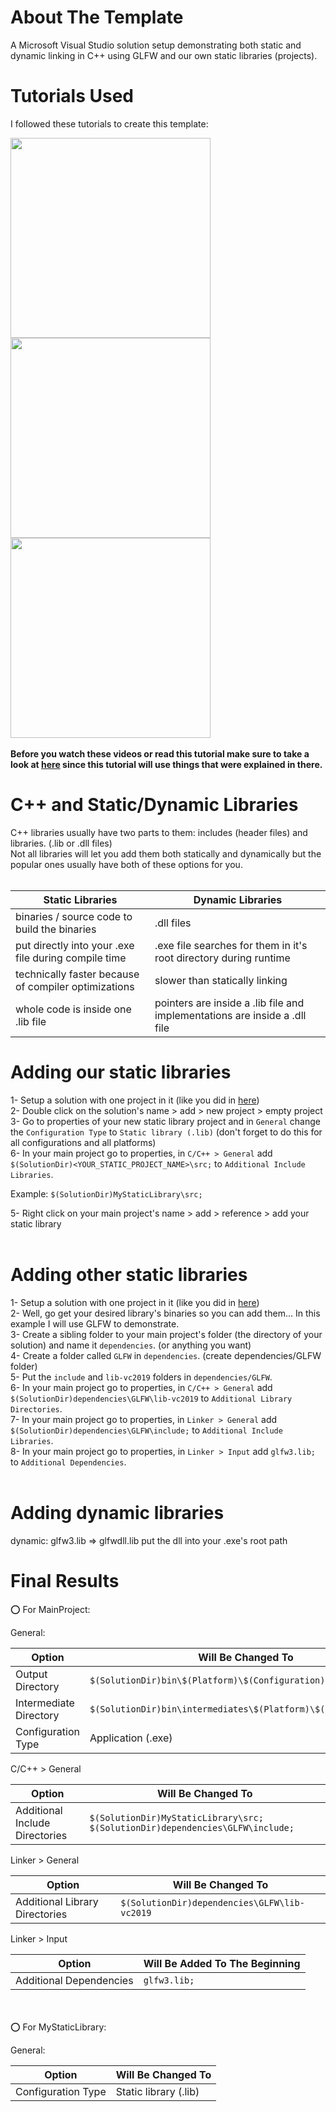 

# About The Template

A Microsoft Visual Studio solution setup demonstrating both static and dynamic linking in C++ using GLFW and our own static libraries (projects).



# Tutorials Used

I followed these tutorials to create this template:

<a href="https://www.youtube.com/watch?v=or1dAmUO8k0">
    <img width="320" src="http://img.youtube.com/vi/or1dAmUO8k0/maxresdefault.jpg">
</a>

<a href="https://www.youtube.com/watch?v=pLy69V2F_8M">
    <img width="320" src="http://img.youtube.com/vi/pLy69V2F_8M/maxresdefault.jpg">
</a>

<a href="https://www.youtube.com/watch?v=Wt4dxDNmDA8">
    <img width="320" src="http://img.youtube.com/vi/Wt4dxDNmDA8/maxresdefault.jpg">
</a>
<br><br>
<b>
Before you watch these videos or read this tutorial make sure to take a look at <a href="https://github.com/oziris78/cpp-project-template">here</a> 
since this tutorial will use things that were explained in there.
</b>


# C++ and Static/Dynamic Libraries

C++ libraries usually have two parts to them: includes (header files) and libraries. (.lib or .dll files) <br>
Not all libraries will let you add them both statically and dynamically but the popular ones usually have both of these options for you. <br><br>

| Static Libraries  | Dynamic Libraries  |
| ----------------- | ----------------- |
| binaries / source code to build the binaries  | .dll files |
| put directly into your .exe file during compile time  | .exe file searches for them in it's root directory during runtime |
| technically faster because of compiler optimizations  | slower than statically linking |
| whole code is inside one .lib file | pointers are inside a .lib file and implementations are inside a .dll file |



# Adding our static libraries

1- Setup a solution with one project in it (like you did in <a href="https://github.com/oziris78/cpp-project-template">here</a>) <br>
2- Double click on the solution's name > add > new project > empty project <br>
3- Go to properties of your new static library project and in `General` change the `Configuration Type` to `Static library (.lib)` (don't forget to do this for all configurations and all platforms) <br>
6- In your main project go to properties, in `C/C++ > General` add `$(SolutionDir)<YOUR_STATIC_PROJECT_NAME>\src;` to `Additional Include Libraries`.

Example: `$(SolutionDir)MyStaticLibrary\src;` <br>

5- Right click on your main project's name > add > reference > add your static library <br><br>


# Adding other static libraries

1- Setup a solution with one project in it (like you did in <a href="https://github.com/oziris78/cpp-project-template">here</a>) <br>
2- Well, go get your desired library's binaries so you can add them... In this example I will use GLFW to demonstrate. <br>
3- Create a sibling folder to your main project's folder (the directory of your solution) and name it `dependencies`. (or anything you want) <br>
4- Create a folder called `GLFW` in `dependencies`. (create dependencies/GLFW folder) <br>
5- Put the `include` and `lib-vc2019` folders in `dependencies/GLFW`. <br>
6- In your main project go to properties, in `C/C++ > General` add `$(SolutionDir)dependencies\GLFW\lib-vc2019` to `Additional Library Directories`. <br>
7- In your main project go to properties, in `Linker > General` add `$(SolutionDir)dependencies\GLFW\include;` to `Additional Include Libraries`.  <br>
8- In your main project go to properties, in `Linker > Input` add `glfw3.lib;` to `Additional Dependencies`. <br><br>


# Adding dynamic libraries


dynamic:
glfw3.lib  =>  glfwdll.lib
put the dll into your .exe's root path






# Final Results

⭕ For MainProject:

General:

| Option  | Will Be Changed To  |
| ------------- | ------------- |
| Output Directory  | `$(SolutionDir)bin\$(Platform)\$(Configuration)\`  |
| Intermediate Directory  | `$(SolutionDir)bin\intermediates\$(Platform)\$(Configuration)\`  |
| Configuration Type  | Application (.exe) |

C/C++ > General

| Option  | Will Be Changed To  |
| ------------- | ------------- |
| Additional Include Directories  | `$(SolutionDir)MyStaticLibrary\src; $(SolutionDir)dependencies\GLFW\include;`  |

Linker > General

| Option  | Will Be Changed To  |
| ------------- | ------------- |
| Additional Library Directories  | `$(SolutionDir)dependencies\GLFW\lib-vc2019`  |

Linker > Input

| Option  | Will Be Added To The Beginning  |
| ------------- | ------------- |
| Additional Dependencies  | `glfw3.lib;`  |

<br><br>
⭕ For MyStaticLibrary:

General:

| Option  | Will Be Changed To  |
| ------------- | ------------- |
| Configuration Type  | Static library (.lib) |


